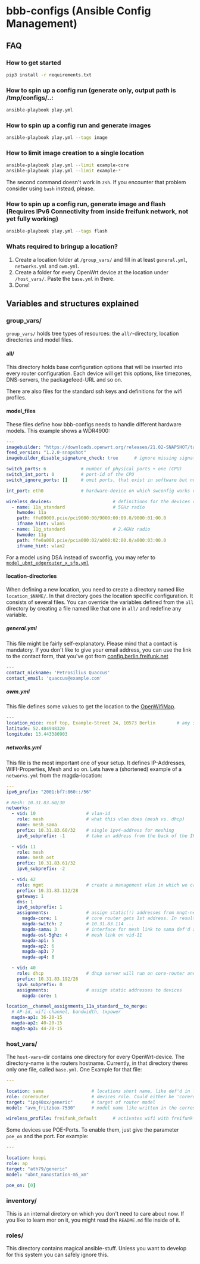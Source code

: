 # bbb-configs (Ansible Config Management)

## FAQ

### How to get started

```sh
pip3 install -r requirements.txt
```

### How to spin up a config run (generate only, output path is /tmp/configs/..:

```sh
ansible-playbook play.yml
```

### How to spin up a config run and generate images

```sh
ansible-playbook play.yml --tags image
```

### How to limit image creation to a single location

```sh
ansible-playbook play.yml --limit example-core
ansible-playbook play.yml --limit example-*
```

The second command doesn't work in `zsh`. If you encounter that problem consider using `bash` instead, please.

### How to spin up a config run, generate image and flash (Requires IPv6 Connectivity from inside freifunk network, not yet fully working)

```sh
ansible-playbook play.yml --tags flash
```

### Whats required to bringup a location?

1. Create a location folder at `/group_vars/` and fill in at least `general.yml`, `networks.yml` and `owm.yml`.
2. Create a folder for every OpenWrt device at the location under `/host_vars/`. Paste the `base.yml` in there.
3. Done!


## Variables and structures explained

### group_vars/

`group_vars/` holds tree types of resources: the `all/`-directory, location directories and model files.

#### all/

This directory holds base configuration options that will be inserted into every router configuration. Each device will get this options, like timezones, DNS-servers, the packagefeed-URL and so on.

There are also files for the standard ssh keys and definitions for the wifi profiles.

#### model_files

These files define how bbb-configs needs to handle different hardware models. This example shows a WDR4900:
```yml
---
imagebuilder: "https://downloads.openwrt.org/releases/21.02-SNAPSHOT/targets/mpc85xx/p1010/openwrt-imagebuilder-21.02-SNAPSHOT-mpc85xx-p1010.Linux-x86_64.tar.xz"
feed_version: "1.2.0-snapshot"
imagebuilder_disable_signature_check: true      # ignore missing signatures for packages (i.e. selfcompiled)

switch_ports: 6             # number of physical ports + one (CPU)
switch_int_port: 0          # port-id of the CPU
switch_ignore_ports: []     # omit ports, that exist in software but not in hardware (i.e. MikroTik SXTsq 5ac)

int_port: eth0              # hardware-device on which swconfig works on

wireless_devices:                       # definitions for the devices radios
  - name: 11a_standard                  # 5GHz radio
    hwmode: 11a
    path: ffe09000.pcie/pci9000:00/9000:00:00.0/9000:01:00.0
    ifname_hint: wlan5
  - name: 11g_standard                  # 2.4GHz radio
    hwmode: 11g
    path: ffe0a000.pcie/pcia000:02/a000:02:00.0/a000:03:00.0
    ifname_hint: wlan2
```

For a model using DSA instead of swconfig, you may refer to [`model_ubnt_edgerouter_x_sfp.yml`](https://github.com/Freifunk-Spalter/bbb-configs/blob/master/group_vars/model_ubnt_edgerouter_x_sfp.yml)

#### location-directories

When defining a new location, you need to create a directory named like `location_$NAME/`. In that directory goes the location specific configuration. It consists of several files. You can override the variables defined from the `all` directory by creating a file named like that one in `all/` and redefine any variable.

##### general.yml

This file might be fairly self-explanatory. Please mind that a contact is mandatory. If you don't like to give your email address, you can use the link to the contact form, that you've got from [config.berlin.freifunk.net](https://config.berlin.freifunk.net)

```yml
---
contact_nickname: 'Petrosilius Quaccus'
contact_email: 'quaccus@example.com'
```

##### owm.yml

This file defines some values to get the location to the [OpenWifiMap](https://openwifimap.net).

```yml
---
location_nice: roof top, Example-Street 24, 10573 Berlin        # any string that describes your location. Could be an address or something
latitude: 52.484948320
longitude: 13.443380903
```

##### networks.yml

This file is the most important one of your setup. It defines IP-Addresses, WIFI-Properties, Mesh and so on. Lets have a (shortened) example of a `networks.yml` from the magda-location:

```yml
---
ipv6_prefix: "2001:bf7:860::/56"

# Mesh: 10.31.83.60/30
networks:
  - vid: 10                   # vlan-id
    role: mesh                # what this vlan does (mesh vs. dhcp)
    name: mesh_sama
    prefix: 10.31.83.60/32    # single ipv4-address for meshing
    ipv6_subprefix: -1        # take an address from the back of the IPv6-block

  - vid: 11
    role: mesh
    name: mesh_ost
    prefix: 10.31.83.61/32
    ipv6_subprefix: -2

  - vid: 42
    role: mgmt                # create a management vlan in which we can reach every device on this site for maintenance
    prefix: 10.31.83.112/28
    gateway: 1
    dns: 1
    ipv6_subprefix: 1
    assignments:              # assign static(!) addresses from mngt-network to individual devices/interfaces.
      magda-core: 1           # core router gets 1st address. In result it will be reachable at 10.31.83.113
      magda-switch: 2         # 10.31.83.114 ...
      magda-sama: 3           # interface for mesh link to sama def'd at vid-10 (see above) gets 3rd address (for mngt only)
      magda-ost-5ghz: 4       # mesh link on vid-11
      magda-ap1: 5
      magda-ap2: 6
      magda-ap3: 7
      magda-ap4: 8

  - vid: 40
    role: dhcp                # dhcp server will run on core-router and serve it's network on vid 40
    prefix: 10.31.83.192/26
    ipv6_subprefix: 0
    assignments:              # assign static addresses to devices
      magda-core: 1

location__channel_assignments_11a_standard__to_merge:
  # AP-id, wifi-channel, bandwidth, txpower
  magda-ap1: 36-20-15
  magda-ap2: 40-20-15
  magda-ap3: 44-20-15
```

### host_vars/

The `host-vars`-dir contains one directory for every OpenWrt-device. The directory-name is the routers hostname. Currently, in that directory theres only one file, called `base.yml`. One Example for that file:

```yml
---

location: sama                  # locations short name, like def'd in location-directories
role: corerouter                # devices role. Could either be 'corerouter', 'ap' or 'uplink_gateway'
target: "ipq40xx/generic"       # target of router model
model: "avm_fritzbox-7530"      # model name like written in the corresponding file name in group_vars/

wireless_profile: freifunk_default      # activates wifi with freifunk-default-settings on this device by overriding default wireless profile for corerouters, which is the profile disable
```

Some devices use POE-Ports. To enable them, just give the parameter `poe_on` and the port. For example:

```yml
---

location: koepi
role: ap
target: "ath79/generic"
model: "ubnt_nanostation-m5_xm"

poe_on: [0]
```

### inventory/

This is an internal diretory on which you don't need to care about now. If you like to learn mor on it, you might read the `README.md` file inside of it.

### roles/

This directory contains magical ansible-stuff. Unless you want to develop for this system you can safely ignore this.
